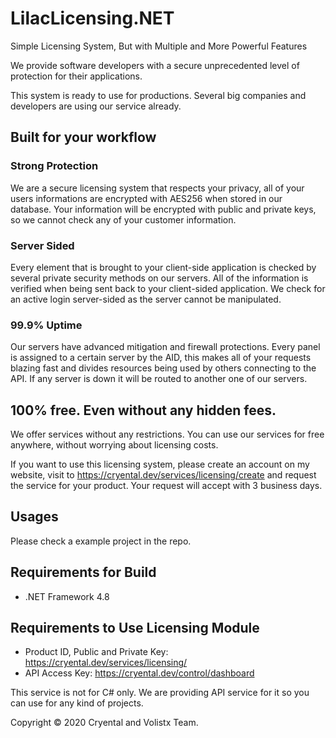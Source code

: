 # LilacLicensing.NET
Simple Licensing System, But with Multiple and More Powerful Features

We provide software developers with a secure unprecedented level of protection for their applications.

This system is ready to use for productions. Several big companies and developers are using our service already.


## Built for your workflow
### Strong Protection
We are a secure licensing system that respects your privacy, all of your users informations are encrypted with AES256 when stored in our database.
Your information will be encrypted with public and private keys, so we cannot check any of your customer information.

### Server Sided
Every element that is brought to your client-side application is checked by several private security methods on our servers. All of the information is verified when being sent back to your client-sided application. We check for an active login server-sided as the server cannot be manipulated.

### 99.9% Uptime
Our servers have advanced mitigation and firewall protections. Every panel is assigned to a certain server by the AID, this makes all of your requests blazing fast and divides resources being used by others connecting to the API. If any server is down it will be routed to another one of our servers.

## 100% free. Even without any hidden fees.
We offer services without any restrictions. You can use our services for free anywhere, without worrying about licensing costs.

If you want to use this licensing system, please create an account on my website, visit to https://cryental.dev/services/licensing/create and request the service for your product. Your request will accept with 3 business days.

## Usages
Please check a example project in the repo.

## Requirements for Build
- .NET Framework 4.8

## Requirements to Use Licensing Module
- Product ID, Public and Private Key: https://cryental.dev/services/licensing/
- API Access Key: https://cryental.dev/control/dashboard


This service is not for C# only. We are providing API service for it so you can use for any kind of projects.

Copyright © 2020 Cryental and Volistx Team.
